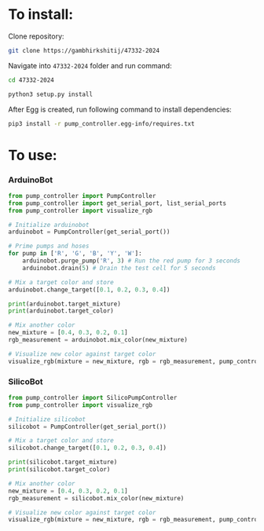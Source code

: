 # **To install:**

Clone repository:

```bash
git clone https://gambhirkshitij/47332-2024
```

Navigate into `47332-2024` folder and run command:

```bash
cd 47332-2024

python3 setup.py install
```

After Egg is created, run following command to install dependencies:

```bash
pip3 install -r pump_controller.egg-info/requires.txt
```

# **To use:**

### ArduinoBot

```python
from pump_controller import PumpController
from pump_controller import get_serial_port, list_serial_ports
from pump_controller import visualize_rgb

# Initialize arduinobot
arduinobot = PumpController(get_serial_port())

# Prime pumps and hoses
for pump in ['R', 'G', 'B', 'Y', 'W']:
    arduinobot.purge_pump('R', 3) # Run the red pump for 3 seconds
    arduinobot.drain(5) # Drain the test cell for 5 seconds

# Mix a target color and store
arduinobot.change_target([0.1, 0.2, 0.3, 0.4])

print(arduinobot.target_mixture)
print(arduinobot.target_color)

# Mix another color
new_mixture = [0.4, 0.3, 0.2, 0.1]
rgb_measurement = arduinobot.mix_color(new_mixture)

# Visualize new color against target color
visualize_rgb(mixture = new_mixture, rgb = rgb_measurement, pump_controller=arduinobot)
```

### SilicoBot

```python
from pump_controller import SilicoPumpController
from pump_controller import visualize_rgb

# Initialize silicobot
silicobot = PumpController(get_serial_port())

# Mix a target color and store
silicobot.change_target([0.1, 0.2, 0.3, 0.4])

print(silicobot.target_mixture)
print(silicobot.target_color)

# Mix another color
new_mixture = [0.4, 0.3, 0.2, 0.1]
rgb_measurement = silicobot.mix_color(new_mixture)

# Visualize new color against target color
visualize_rgb(mixture = new_mixture, rgb = rgb_measurement, pump_controller=silicobot)
```

